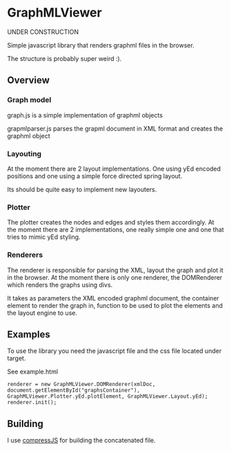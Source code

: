 # GraphMLViewer

UNDER CONSTRUCTION

Simple javascript library that renders graphml files in the browser.

The structure is probably super weird :).

## Overview

### Graph model

graph.js is a simple implementation of graphml objects

grapmlparser.js parses the grapml document in XML format and creates the graphml object

### Layouting

At the moment there are 2 layout implementations. One using yEd encoded positions and one using a simple force directed spring layout.

Its should be quite easy to implement new layouters.

### Plotter

The plotter creates the nodes and edges and styles them accordingly. At the moment there are 2 implementations, one really simple one and one that tries to mimic yEd styling.

### Renderers

The renderer is responsible for parsing the XML, layout the graph and plot it in the browser. At the moment there is only one renderer, the DOMRenderer which renders the graphs using divs.

It takes as parameters the XML encoded graphml document, the container element to render the graph in, function to be used to plot the elements and the layout engine to use.

## Examples

To use the library you need the javascript file and the css file located under target.

See example.html

`renderer = new GraphMLViewer.DOMRenderer(xmlDoc, document.getElementById("graphsContainer"), GraphMLViewer.Plotter.yEd.plotElement, GraphMLViewer.Layout.yEd);
renderer.init();`

## Building

I use [compressJS](https://github.com/dfsq/compressJS.sh) for building the concatenated file.